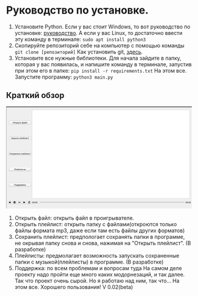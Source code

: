 # Руководство по установке.
1. Установите Python. Если у вас стоит Windows, то вот руководство по установке: [руководство](https://tutorial.djangogirls.org/ru/python_installation/). А если у вас Linux, то достаточно ввести эту команду в терминале: ```sudo apt install python3```
2. Скопируйте репозиторий себе на компьютер с помощью команды ```git clone [репозиторий]``` Как установить git, [здесь](https://git-scm.com/book/ru/v2/%D0%92%D0%B2%D0%B5%D0%B4%D0%B5%D0%BD%D0%B8%D0%B5-%D0%A3%D1%81%D1%82%D0%B0%D0%BD%D0%BE%D0%B2%D0%BA%D0%B0-Git).
3. Установите все нужные библиотеки. Для начала зайдите в папку, которая у вас появилась, и напишите команду в терминале, запустив при этом его в папке: ```pip install -r requirements.txt```
На этом все. Запустите программу: ```python3 main.py```
## Краткий обзор
![Альтернативный текст](for_readme_file/for_github.png)
1. Открыть файл: открыть файл в проигрывателе.
2. Открыть плейлист: открыть папку с файлами(откроются только файлы формата mp3, даже если там есть файлы других форматов)
3. Сохранить плейлист: предпологает сохранять папки в программе, не окрывая папку снова и снова, нажимая на "Открыть плейлист". (В разработке)
4. Плейлисты: предмолагает возможность запускать сохраненные папки с музыкой(плейлисты) в программе. (В разработке)
5. Поддержка: по всем проблемам и вопросам туда
На самом деле проекту надо пройти еще много каких модорнезаций, и так далее. Так что проект очень сырой. Но я работаю над ним, так что...
На этом все. Хорошего пользования!
V 0.02(beta)
